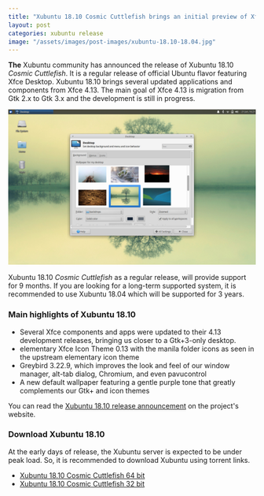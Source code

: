 ```yaml
---
title: "Xubuntu 18.10 Cosmic Cuttlefish brings an initial preview of Xfce 4.13"
layout: post
categories: xubuntu release
image: "/assets/images/post-images/xubuntu-18.10-18.04.jpg"
---
```


**The** Xubuntu community has announced the release of Xubuntu 18.10 *Cosmic Cuttlefish*. It is a regular release of official Ubuntu flavor featuring Xfce Desktop. Xubuntu 18.10 brings several updated applications and components from Xfce 4.13. The main goal of Xfce 4.13 is migration from Gtk 2.x to Gtk 3.x and the development is still in progress.

![Xubuntu 18.10 Cosmic Cuttlefish](/assets/images/post-images/xubuntu-18.10-18.04.jpg)

Xubuntu 18.10 *Cosmic Cuttlefish* as a regular release, will provide support for 9 months. If you are looking for a long-term supported system, it is recommended to use Xubuntu 18.04 which will be supported for 3 years.

### Main highlights of Xubuntu 18.10
- Several Xfce components and apps were updated to their 4.13 development releases, bringing us closer to a Gtk+3-only desktop.
- elementary Xfce Icon Theme 0.13 with the manila folder icons as seen in the upstream elementary icon theme
- Greybird 3.22.9, which improves the look and feel of our window manager, alt-tab dialog, Chromium, and even pavucontrol
- A new default wallpaper featuring a gentle purple tone that greatly complements our Gtk+ and icon themes

You can read the [Xubuntu 18.10 release announcement](https://xubuntu.org/news/xubuntu-18-10-released/) on the project's website.

### Download Xubuntu 18.10
At the early days of release, the Xubuntu server is expected to be under peak load. So, it is recommended to download Xubuntu using torrent links.
- [Xubuntu 18.10 Cosmic Cuttlefish 64 bit](https://torrent.ubuntu.com/xubuntu/releases/cosmic/release/desktop/xubuntu-18.10-desktop-amd64.iso.torrent)
- [Xubuntu 18.10 Cosmic Cuttlefish 32 bit](https://torrent.ubuntu.com/xubuntu/releases/cosmic/release/desktop/xubuntu-18.10-desktop-i386.iso.torrent)